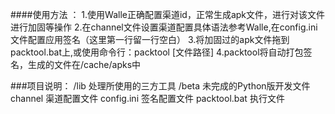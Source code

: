 
####使用方法 ：
1.使用Walle正确配置渠道id，正常生成apk文件，进行对该文件进行加固等操作
2.在channel文件设置渠道配置具体语法参考Walle,在config.ini文件配置应用签名（这里第一行留一行空白）
3.将加固过的apk文件拖到packtool.bat上,或使用命令行：packtool [文件路径]
4.packtool将自动打包签名，生成的文件在/cache/apks中


###项目说明：
/lib  处理所使用的三方工具
/beta 未完成的Python版开发文件
channel 渠道配置文件
config.ini 签名配置文件
packtool.bat 执行文件